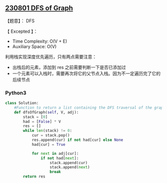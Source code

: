 ## [230801 DFS of Graph](https://practice.geeksforgeeks.org/problems/depth-first-traversal-for-a-graph/1)

【题意】： DFS

【 Excepted 】：
- Time Complexity: O(V + E)
- Auxiliary Space: O(V)

利用栈实现深度优先遍历，只有两点需要注意：
- 出栈后的元素，添加到 res 之前需要判断一下是否已添加过
- 一个元素可以入栈时，需要再次将它的父节点入栈。因为不一定遍历完了它的后续节点

### Python3

```py
class Solution:
    #Function to return a list containing the DFS traversal of the graph.
    def dfsOfGraph(self, V, adj):
        stack = [0]
        had = [False] * V
        res = []
        while len(stack) != 0:
            cur = stack.pop()
            res.append(cur) if not had[cur] else None
            had[cur] = True

            for next in adj[cur]:
                if not had[next]:
                    stack.append(cur)
                    stack.append(next)
                    break
        return res
```